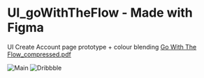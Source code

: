# UI_goWithTheFlow - Made with Figma
UI Create Account page prototype + colour blending
[Go With The Flow_compressed.pdf](https://github.com/akelee/UI_goWithTheFlow/files/14220552/Go.With.The.Flow_compressed.pdf)

![Main](https://github.com/akelee/UI_goWithTheFlow/assets/80860409/3334e4d1-ed3e-47ce-bc11-41c4fc4ab204)
![Dribbble](https://github.com/akelee/UI_goWithTheFlow/assets/80860409/1fc211a5-23a1-4be2-8c23-25202547a100)
